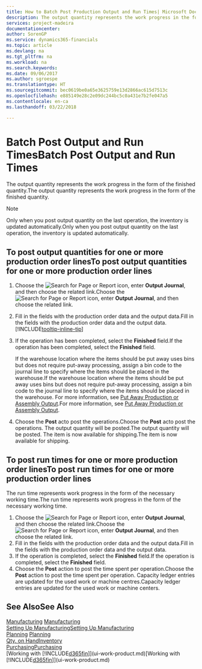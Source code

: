 ```yaml
---
title: How to Batch Post Production Output and Run Times| Microsoft Docs
description: The output quantity represents the work progress in the form of the finished quantity.
services: project-madeira
documentationcenter: 
author: SorenGP
ms.service: dynamics365-financials
ms.topic: article
ms.devlang: na
ms.tgt_pltfrm: na
ms.workload: na
ms.search.keywords: 
ms.date: 09/06/2017
ms.author: sgroespe
ms.translationtype: HT
ms.sourcegitcommit: bec0619be0a65e3625759e13d2866ac615d7513c
ms.openlocfilehash: e885149e28c2e09dc244bc5c0a431e7b2fe047a5
ms.contentlocale: en-ca
ms.lasthandoff: 03/22/2018

---
```

# <a name="batch-post-output-and-run-times"></a><span data-ttu-id="45829-103">Batch Post Output and Run Times</span><span class="sxs-lookup"><span data-stu-id="45829-103">Batch Post Output and Run Times</span></span>
<span data-ttu-id="45829-104">The output quantity represents the work progress in the form of the finished quantity.</span><span class="sxs-lookup"><span data-stu-id="45829-104">The output quantity represents the work progress in the form of the finished quantity.</span></span>  

> [!NOTE]
> <span data-ttu-id="45829-105">Only when you post output quantity on the last operation, the inventory is updated automatically.</span><span class="sxs-lookup"><span data-stu-id="45829-105">Only when you post output quantity on the last operation, the inventory is updated automatically.</span></span>  

## <a name="to-post-output-quantities-for-one-or-more-production-order-lines"></a><span data-ttu-id="45829-106">To post output quantities for one or more production order lines</span><span class="sxs-lookup"><span data-stu-id="45829-106">To post output quantities for one or more production order lines</span></span>
1. <span data-ttu-id="45829-107">Choose the ![Search for Page or Report](media/ui-search/search_small.png "Search for Page or Report icon") icon, enter **Output Journal**, and then choose the related link.</span><span class="sxs-lookup"><span data-stu-id="45829-107">Choose the ![Search for Page or Report](media/ui-search/search_small.png "Search for Page or Report icon") icon, enter **Output Journal**, and then choose the related link.</span></span>  
2. <span data-ttu-id="45829-108">Fill in the fields with the production order data and the output data.</span><span class="sxs-lookup"><span data-stu-id="45829-108">Fill in the fields with the production order data and the output data.</span></span> [!INCLUDE[tooltip-inline-tip](includes/tooltip-inline-tip_md.md)]
3. <span data-ttu-id="45829-109">If the operation has been completed, select the **Finished** field.</span><span class="sxs-lookup"><span data-stu-id="45829-109">If the operation has been completed, select the **Finished** field.</span></span>  

    <span data-ttu-id="45829-110">If the warehouse location where the items should be put away uses bins but does not require put-away processing,  assign a bin code to the journal line to specify where the items should be placed in the warehouse.</span><span class="sxs-lookup"><span data-stu-id="45829-110">If the warehouse location where the items should be put away uses bins but does not require put-away processing,  assign a bin code to the journal line to specify where the items should be placed in the warehouse.</span></span> <span data-ttu-id="45829-111">For more information, see [Put Away Production or Assembly Output](warehouse-how-to-put-away-production-output.md).</span><span class="sxs-lookup"><span data-stu-id="45829-111">For more information, see [Put Away Production or Assembly Output](warehouse-how-to-put-away-production-output.md).</span></span>  

4. <span data-ttu-id="45829-112">Choose the **Post** acto post the operations.</span><span class="sxs-lookup"><span data-stu-id="45829-112">Choose the **Post** acto post the operations.</span></span> <span data-ttu-id="45829-113">The output quantity will be posted.</span><span class="sxs-lookup"><span data-stu-id="45829-113">The output quantity will be posted.</span></span> <span data-ttu-id="45829-114">The item is now available for shipping.</span><span class="sxs-lookup"><span data-stu-id="45829-114">The item is now available for shipping.</span></span>  

## <a name="to-post-run-times-for-one-or-more-production-order-lines"></a><span data-ttu-id="45829-115">To post run times for one or more production order lines</span><span class="sxs-lookup"><span data-stu-id="45829-115">To post run times for one or more production order lines</span></span>
<span data-ttu-id="45829-116">The run time represents work progress in the form of the necessary working time.</span><span class="sxs-lookup"><span data-stu-id="45829-116">The run time represents work progress in the form of the necessary working time.</span></span>    

1.  <span data-ttu-id="45829-117">Choose the ![Search for Page or Report](media/ui-search/search_small.png "Search for Page or Report icon") icon, enter **Output Journal**, and then choose the related link.</span><span class="sxs-lookup"><span data-stu-id="45829-117">Choose the ![Search for Page or Report](media/ui-search/search_small.png "Search for Page or Report icon") icon, enter **Output Journal**, and then choose the related link.</span></span>  
2. <span data-ttu-id="45829-118">Fill in the fields with the production order data and the output data.</span><span class="sxs-lookup"><span data-stu-id="45829-118">Fill in the fields with the production order data and the output data.</span></span>  
3.  <span data-ttu-id="45829-119">If the operation is completed, select the **Finished** field.</span><span class="sxs-lookup"><span data-stu-id="45829-119">If the operation is completed, select the **Finished** field.</span></span>  
4. <span data-ttu-id="45829-120">Choose the **Post** action to post the time spent per operation.</span><span class="sxs-lookup"><span data-stu-id="45829-120">Choose the **Post** action to post the time spent per operation.</span></span> <span data-ttu-id="45829-121">Capacity ledger entries are updated for the used work or machine centres.</span><span class="sxs-lookup"><span data-stu-id="45829-121">Capacity ledger entries are updated for the used work or machine centers.</span></span>

## <a name="see-also"></a><span data-ttu-id="45829-122">See Also</span><span class="sxs-lookup"><span data-stu-id="45829-122">See Also</span></span>  
<span data-ttu-id="45829-123">[Manufacturing](production-manage-manufacturing.md)  </span><span class="sxs-lookup"><span data-stu-id="45829-123">[Manufacturing](production-manage-manufacturing.md)  </span></span>  
[<span data-ttu-id="45829-124">Setting Up Manufacturing</span><span class="sxs-lookup"><span data-stu-id="45829-124">Setting Up Manufacturing</span></span>](production-configure-production-processes.md)  
<span data-ttu-id="45829-125">[Planning](production-planning.md)    </span><span class="sxs-lookup"><span data-stu-id="45829-125">[Planning](production-planning.md)    </span></span>  
[<span data-ttu-id="45829-126">Qty. on Hand</span><span class="sxs-lookup"><span data-stu-id="45829-126">Inventory</span></span>](inventory-manage-inventory.md)  
[<span data-ttu-id="45829-127">Purchasing</span><span class="sxs-lookup"><span data-stu-id="45829-127">Purchasing</span></span>](purchasing-manage-purchasing.md)  
<span data-ttu-id="45829-128">[Working with [!INCLUDE[d365fin](includes/d365fin_md.md)]](ui-work-product.md)</span><span class="sxs-lookup"><span data-stu-id="45829-128">[Working with [!INCLUDE[d365fin](includes/d365fin_md.md)]](ui-work-product.md)</span></span>

